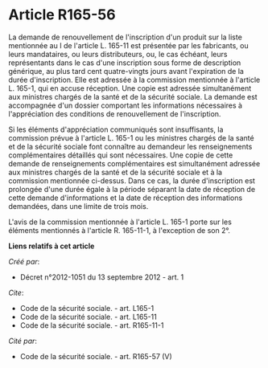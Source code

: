 # Article R165-56

La demande de renouvellement de l'inscription d'un produit sur la liste mentionnée au I de l'article L. 165-11 est présentée
par les fabricants, ou leurs mandataires, ou leurs distributeurs, ou, le cas échéant, leurs représentants dans le cas d'une
inscription sous forme de description générique, au plus tard cent quatre-vingts jours avant l'expiration de la durée
d'inscription. Elle est adressée à la commission mentionnée à l'article L. 165-1, qui en accuse réception. Une copie est
adressée simultanément aux ministres chargés de la santé et de la sécurité sociale. La demande est accompagnée d'un dossier
comportant les informations nécessaires à l'appréciation des conditions de renouvellement de l'inscription. 

Si les éléments d'appréciation communiqués sont insuffisants, la commission prévue à l'article L. 165-1 ou les ministres
chargés de la santé et de la sécurité sociale font connaître au demandeur les renseignements complémentaires détaillés qui
sont nécessaires. Une copie de cette demande de renseignements complémentaires est simultanément adressée aux ministres
chargés de la santé et de la sécurité sociale et à la commission mentionnée ci-dessus. Dans ce cas, la durée d'inscription
est prolongée d'une durée égale à la période séparant la date de réception de cette demande d'informations et la date de
réception des informations demandées, dans une limite de trois mois. 

L'avis de la commission mentionnée à l'article L. 165-1 porte sur les éléments mentionnés à l'article R. 165-11-1, à
l'exception de son 2°.

**Liens relatifs à cet article**

_Créé par_:

  - Décret n°2012-1051 du 13 septembre 2012 - art. 1

_Cite_:

  - Code de la sécurité sociale. - art. L165-1
  - Code de la sécurité sociale. - art. L165-11
  - Code de la sécurité sociale. - art. R165-11-1

_Cité par_:

  - Code de la sécurité sociale. - art. R165-57 (V)
